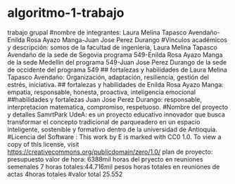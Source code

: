 # algoritmo-1-trabajo
trabajo grupal
#nombre de integrantes: Laura Melina Tapasco Avendaño-Enilda Rosa Ayazo Manga-Juan Jose Perez Durango
#Vínculos académicos y descripción: somos de la facultad de ingenieria, Laura Melina Tapasco Avendaño de la sede de Segovia programa 549-Enilda Rosa Ayazo Manga de la sede Medellin del programa 549-Juan Jose Perez Durango de la sede de occidente del programa 549 ## fortalezas y habilidades de Laura Melina Tapasco Avendaño: Organización, adaptación, resiliencia, gestión del estrés, iniciativa. ## fortalezas y habilidades de Enilda Rosa Ayazo Manga: empatia, responsable, honesta, proactiva, inteligencia emocional ##habilidades y fortalezas Juan Jose Perez Durango: responsable, interpretacion matematica, compromiso, respetuoso.
#Nombre del proyecto y detalles
SamrtPark UdeA: es un proyecto educativo innovador que busca transformar el concepto tradicional de parqueadero en un espacio inteligente, sostenible y formativo dentro de la universidad de Antioquia.
#Licencia del Software : This work by E is marked with CC0 1.0. To view a copy of this license, visit https://creativecommons.org/publicdomain/zero/1.0/
plan de proyecto: presupuesto valor de hora: 6388mil horas del pryecto en reuniones semenales 7 horas totales:44.716mil pesos horas totales en reuniones de actas 4horas totales #valor total 25.552 
